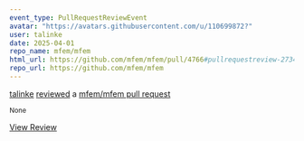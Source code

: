 ```yaml
---
event_type: PullRequestReviewEvent
avatar: "https://avatars.githubusercontent.com/u/110699872?"
user: talinke
date: 2025-04-01
repo_name: mfem/mfem
html_url: https://github.com/mfem/mfem/pull/4766#pullrequestreview-2734253532
repo_url: https://github.com/mfem/mfem
---
```


<a href='https://github.com/talinke' target='_blank'>talinke</a> <a href='https://github.com/mfem/mfem/pull/4766#pullrequestreview-2734253532' target='_blank'>reviewed</a> a <a href='https://github.com/mfem/mfem/pull/4766' target='_blank'>mfem/mfem pull request</a>

<small>None</small>

<a href='https://github.com/mfem/mfem/pull/4766#pullrequestreview-2734253532' target='_blank'>View Review</a>